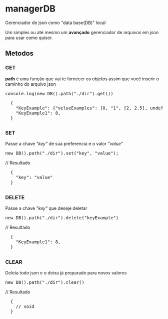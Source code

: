 # managerDB
Gerenciador de json como "data base(DB)" local

Um simples ou até mesmo um __avançado__ gerenciador de arquivos em json para usar como quiser.

## Metodos

### GET

__path__ é uma função que vai te fornecer os objetos assim que você inserir o caminho do arquivo json

<pre>console.log(new DB().path("./dir").get())</pre>
<pre>
  {
    "KeyExample": {"velueExamples": [0, "1", [2, 2.5], undefined, null, 6-1, "six", {"seven": 7}]},
    "KeyExample1": 8,
  }
</pre>
## 
### SET

Passe a chave *"key"* de sua preferencia e o valor *"value"*

<pre>new DB().path("./dir").set("key", "value");</pre>
// Resultado
<pre>
  {
    "key": "value"
  }</pre>

## 

### DELETE

Passe a chave *"key"* que deseje deletar

<pre>new DB().path("./dir").delete("keyExample")</pre>
// Resultado
<pre>
  {
    "KeyExample1": 8,
  }
</pre>
## 

### CLEAR

Deleta todo json e o deixa já preparado para novos valores

<pre>new DB().path("./dir").clear()</pre>
// Resultado
<pre>
  {
    // void
  }
</pre>
